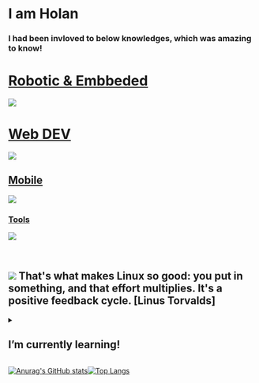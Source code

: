 # I am **Holan**
### I had been invloved to below knowledges, which was amazing to know!
<!--
**holan-3-x/holan-3-x** is a ✨ _special_ ✨ repository because its `README.md` (this file) appears on your GitHub profile.

Here are some ideas to get you started:

- 🔭 I’m currently working on ...
- 🌱 I’m currently learning ...
- 👯 I’m looking to collaborate on ...
- 🤔 I’m looking for help with ...
- 💬 Ask me about ...
- 📫 How to reach me: ...
- 😄 Pronouns: ...
- ⚡ Fun fact: ...
-->

<p align="center">
  <a href="#">
    <h1>Robotic & Embbeded</h1>
    <img src="https://skillicons.dev/icons?i=arduino,cpp,c,qt,raspberrypi,ros,py,rust" />
    <h1>Web DEV</h1>
    <img src="https://skillicons.dev/icons?i=ts,js,jquery,html,css,cloudflare,firebase,laravel,nginx,nodejs,php,mysql," />
    <h2>Mobile</h2>
    <img src="https://skillicons.dev/icons?i=dart,flutter,firebase" />
    <h3>Tools</h3>
    <img src="https://skillicons.dev/icons?i=git,bash,androidstudio,selenium,unreal,unity,vscode,cmake,blender" />
  </a>
</p>
<br>


##  <img src="https://skillicons.dev/icons?i=linux" /> That's what makes Linux so good: you put in something, and that effort multiplies. It's a positive feedback cycle.  [Linus Torvalds]



<details>
<summary><h2> I’m currently learning!</h2></summary>
<br>
<p align="center">
    <img src="https://skillicons.dev/icons?i=kubernetes,docker,flask,gtk,mongodb,pytorch,solidjs,svelte,threejs,tensorflow,go" />
</p>
</details>


[![Anurag's GitHub stats](https://github-readme-stats.vercel.app/api?username=holan-3-x&theme=darcula&show_icons=true)](https://www.youtube.com/watch?v=dQw4w9WgXcQ)[![Top Langs](https://github-readme-stats.vercel.app/api/top-langs/?username=holan-3-x&layout=donut&theme=darcula)](https://www.youtube.com/watch?v=dQw4w9WgXcQ)


